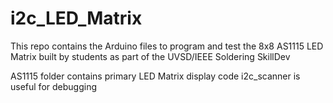 # i2c_LED_Matrix

This repo contains the Arduino files to program and test the 8x8 AS1115 LED Matrix built by students as part of the UVSD/IEEE Soldering SkillDev

AS1115 folder contains primary LED Matrix display code
i2c_scanner is useful for debugging
